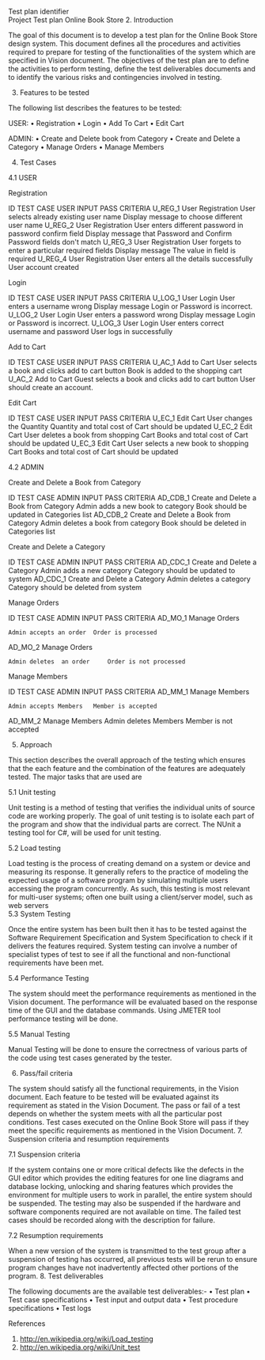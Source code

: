 Test plan identifier  
Project Test plan Online Book Store 
2. Introduction 
 
The goal of this document is to develop a test plan for the Online Book Store design system. This document defines all the procedures and activities required to prepare for testing of the functionalities of the system which are specified in Vision document. The objectives of the test plan are to define the activities to perform testing, define the test deliverables documents and to identify the various risks and contingencies involved in testing. 
 
3. Features to be tested  
 
The following list describes the features to be tested:  
 
USER: 
•	Registration 
•	Login 
•	Add To Cart 
•	Edit Cart 
 
ADMIN: 
•	Create and Delete book from Category 
•	Create and Delete a Category 
•	Manage Orders 
•	Manage Members 
 
 
 
 
 
 
 
 
 
 
 
 
 
 
 
 
4.   Test Cases 
 
4.1 USER 
 
 
Registration 
 
  ID  	TEST CASE 		USER INPUT 	PASS CRITERIA 
U_REG_1 	User Registration 	User 	selects 	already  existing user name 	Display  message  to choose different user name 
U_REG_2 	User Registration 	User enters different password in password 
confirm field 	Display message  that 
Password and Confirm Password fields don't match 
U_REG_3 	User Registration 	User forgets to enter a particular required fields 	Display message The value in field is 
required 
U_REG_4 	User Registration 	User enters all the details successfully 	User account created 
 
Login 
 
  ID  	TEST CASE 		USER INPUT 	PASS CRITERIA 
U_LOG_1 	User Login 	User 	enters 	a username 	wrong 	Display message Login or 	Password 	is incorrect. 
U_LOG_2 	User Login 	User 	enters 	a password 	wrong 	Display message Login or 	Password 	is incorrect. 
U_LOG_3 	User Login 	User enters correct  username and password 	User 	logs 	in 
successfully 
 
Add to Cart 
 
  ID  	TEST CASE 	USER INPUT 	PASS CRITERIA 
U_AC_1 	Add to Cart 	User selects a book and clicks add to cart button 	Book is added to the shopping cart 
U_AC_2 	Add to Cart 	Guest selects a book and clicks add to cart button 	User should create an account. 
 
 
 
 
 
 
 
 
 
 
Edit Cart 
 
  ID  	TEST CASE 		USER INPUT 	PASS CRITERIA 
U_EC_1 	Edit Cart 	User changes the Quantity 	Quantity and total cost 
of 	Cart 	should 	be 
updated 
U_EC_2 	Edit Cart 	User deletes a book from shopping Cart 	Books and total cost of 
Cart should be updated 
U_EC_3 	Edit Cart 	User selects a new book to shopping Cart 	Books and total cost of 
Cart should be updated 
 
 
4.2 ADMIN 
 
Create and Delete a Book from Category 
 
  ID  	TEST CASE 		ADMIN INPUT 	PASS CRITERIA 
AD_CDB_1 	Create and Delete a 
Book from Category 	Admin adds a new book to category 	Book 	should 	be updated in Categories list 
AD_CDB_2 	Create and Delete a 
Book from Category 	Admin deletes  a book from category 	Book should be deleted in Categories list 
 
Create and Delete a Category 
 
  ID  	TEST CASE 		ADMIN INPUT 	PASS CRITERIA 
AD_CDC_1 	Create and Delete a 
Category 
 	Admin 	adds 	a 	new 
category 	Category 	should 	be updated to system 
AD_CDC_1 	Create and Delete a 
Category 
 	Admin deletes a  category 	Category should be deleted from system 
 
 
 
 
 
 
 
 
Manage Orders 
 
  ID  	TEST CASE 	ADMIN INPUT 	PASS CRITERIA 
AD_MO_1 	Manage Orders 
 
 	Admin accepts an order 	Order is processed 
AD_MO_2 	Manage Orders 
 
 	Admin deletes  an order 	Order is not processed 
 
 
 
 
Manage Members 
 
  ID  	TEST CASE 	ADMIN INPUT 	PASS CRITERIA 
AD_MM_1 	Manage Members 
 
 	Admin accepts Members 	Member is accepted 
AD_MM_2 	Manage Members 
 	Admin deletes  Members 	Member 	is 	not 
accepted 
 
 
 
 
 
5. Approach  
 
This section describes the overall approach of the testing which ensures that the each feature and the combination of the features are adequately tested. The major tasks that are used are 
 
5.1   Unit testing 
 
Unit testing is a method of testing that verifies the individual units of source code  are working properly. The goal of unit testing is to isolate each part of the program and show that the individual parts are correct. The NUnit a testing tool for C#, will be used for unit testing. 
 
 
 
5.2 Load testing 
 
Load testing is the process of creating demand on a system or device and measuring its response. It generally refers to the practice of modeling the expected usage of a software program by simulating multiple users accessing the program concurrently. As such, this testing is most relevant for multi-user systems; often one built using a client/server model, such as web servers  
5.3 System Testing 
 
Once the entire system has been built then it has to be tested against the Software Requirement Specification and System Specification to check if it delivers the features required. System testing can involve a number of specialist types of test to see if all the functional and non-functional requirements have been met.  
 
 
5.4 Performance Testing 
 
The system should meet the performance requirements as mentioned in the Vision document. The performance will be evaluated based on the response time of the GUI and the database commands. Using JMETER tool performance testing will be done. 
 
5.5 Manual Testing   
 
Manual Testing will be done to ensure the correctness of various parts of the code using test cases generated by the tester. 
 	 
6. Pass/fail criteria 
 
The system should satisfy all the functional requirements, in the Vision document. 
Each feature to be tested will be evaluated against its requirement as stated in the Vision Document. The pass or fail of a test depends on whether the system meets with all the particular post conditions. 
Test cases executed on the Online Book Store will pass if they meet the specific requirements as mentioned in the Vision Document. 
7. Suspension criteria and resumption requirements  
 
7.1 Suspension criteria  
 
If the system contains one or more critical defects like the defects in the GUI editor which provides the editing features for one line diagrams and database locking, unlocking and sharing features which provides the environment for multiple users to work in parallel, the entire system should be suspended. 
 The testing may also be suspended if the hardware and software components required are not available on time. 
The failed test cases should be recorded along with the description for failure.  
 
7.2 Resumption requirements  
 
When a new version of the system is transmitted to the test group after a suspension of testing has occurred, all previous tests will be rerun to ensure program changes have not inadvertently affected other portions of the program. 
8. Test deliverables  
 
The following documents are the available test deliverables:- 
•	Test plan 
•	Test case specifications 
•	Test input and output data 
•	Test procedure specifications 
•	Test logs 
 
References 
1.	http://en.wikipedia.org/wiki/Load_testing 
2.	http://en.wikipedia.org/wiki/Unit_test 
 
 
 
 
